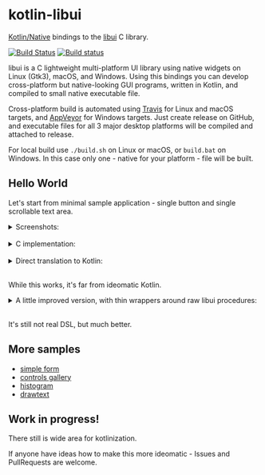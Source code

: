 kotlin-libui
============

[Kotlin/Native](https://github.com/JetBrains/kotlin-native) bindings to the
[libui](https://github.com/andlabs/libui.git) C library.

[![Build Status](https://travis-ci.org/msink/kotlin-libui.svg?branch=master)](https://travis-ci.org/msink/kotlin-libui)
[![Build status](https://ci.appveyor.com/api/projects/status/github/msink/kotlin-libui?svg=true)](https://ci.appveyor.com/project/msink/kotlin-libui)

libui is a C lightweight multi-platform UI library using native widgets on Linux (Gtk3), macOS, and Windows.
Using this bindings you can develop cross-platform but native-looking GUI programs, written in Kotlin,
and compiled to small native executable file.

Cross-platform build is automated using [Travis](https://travis-ci.org) for Linux and macOS targets, and
[AppVeyor](https://ci.appveyor.com) for Windows targets. Just create release on GitHub, and executable files
for all 3 major desktop platforms will be compiled and attached to release.

For local build use `./build.sh` on Linux or macOS, or `build.bat` on Windows.
In this case only one - native for your platform - file will be built.

## Hello World

Let's start from minimal sample application - single button and single scrollable text area.

<details>
 <summary>Screenshots:</summary>

![Windows](samples/hello/hello-windows.png)

![Unix](samples/hello/hello-linux.png)

![macOS](samples/hello/hello-osx.png)
</details><br/>

<details>
 <summary>C implementation:</summary>
    
``` c
#include "ui.h"

static int onClosing(uiWindow *window, void *data)
{
    uiQuit();
    return 1;
}

static void saySomething(uiButton *button, void *data)
{
    uiMultilineEntryAppend(uiMultilineEntry(data),
        "Hello, World!  Ciao, mondo!\n"
        "Привет, мир!  你好，世界！\n\n");
}

int main(void)
{
    uiInitOptions options;
    uiWindow *window;
    uiBox *box;
    uiButton *button;
    uiMultilineEntry *scroll;

    memset(&options, 0, sizeof(options));
    if (uiInit(&options) != NULL)
        abort();

    window = uiNewWindow("Hello", 320, 240, 0);
    uiWindowSetMargined(window, 1);

    box = uiNewVerticalBox();
    uiBoxSetPadded(box, 1);
    uiWindowSetChild(window, uiControl(box));

    scroll = uiNewMultilineEntry();
    uiMultilineEntrySetReadOnly(scroll, 1);

    button = uiNewButton("libui говорит: click me!");
    uiButtonOnClicked(button, saySomething, scroll);
    uiBoxAppend(box, uiControl(button), 0);

    uiBoxAppend(box, uiControl(scroll), 1);

    uiWindowOnClosing(window, onClosing, NULL);
    uiControlShow(uiControl(window));
    uiMain();
    return 0;
}
```
</details><br/>

<details>
 <summary>Direct translation to Kotlin:</summary>
    
``` kt
import kotlinx.cinterop.*
import libui.*

fun main(args: Array<String>) = memScoped {
    val options = alloc<uiInitOptions>()
    val error = uiInit(options.ptr)
    if (error != null) throw Error("Error: '${error.toKString()}'")

    val window = uiNewWindow("Hello", 320, 240, 0)
    uiWindowSetMargined(window, 1)

    val box = uiNewVerticalBox()
    uiBoxSetPadded(box, 1)
    uiWindowSetChild(window, box?.reinterpret())

    val scroll = uiNewMultilineEntry()
    uiMultilineEntrySetReadOnly(scroll, 1)
    val button = uiNewButton("libui говорит: click me!")
    fun saySomething(button: CPointer<uiButton>?, data: COpaquePointer?) {
        uiMultilineEntryAppend(data?.reinterpret(),
            "Hello, World!  Ciao, mondo!\n" +
            "Привет, мир!  你好，世界！\n\n")
    }
    uiButtonOnClicked(button, staticCFunction(::saySomething), scroll)
    uiBoxAppend(box, button?.reinterpret(), 0)
    uiBoxAppend(box, scroll?.reinterpret(), 1)

    fun onClosing(window: CPointer<uiWindow>?, data: COpaquePointer?): Int {
        uiQuit()
        return 1
    }
    uiWindowOnClosing(window, staticCFunction(::onClosing), null)
    uiControlShow(window?.reinterpret())
    uiMain()
    uiUninit()
}
```
</details><br/>

While this works, it's far from ideomatic Kotlin.

<details>
 <summary>A little improved version, with thin wrappers around raw libui procedures:</summary>

``` kt
import libui.*

fun main(args: Array<String>) = application {
    Window(
        title = "Hello",
        width = 320,
        height = 240,
        hasMenubar = false) {
        margined = true

        setChild(VerticalBox {
            padded = true
            val scroll = MultilineEntry {
                readOnly = true
            }
            val button = Button("libui говорит: click me!") {
                action {
                    scroll.append("Hello, World!  Ciao, mondo!\n" +
                                  "Привет, мир!  你好，世界！\n\n")
                }
            }
            append(button)
            append(scroll, stretchy = true)
        })

        onClose { uiQuit(); true }
        show()
    }
}
```
</details><br/>

It's still not real DSL, but much better.

## More samples

- [simple form](samples/form)
- [controls gallery](samples/controlgallery)
- [histogram](samples/histogram)
- [drawtext](samples/drawtext)

## Work in progress!

There still is wide area for kotlinization.

If anyone have ideas how to make this more ideomatic - Issues and PullRequests are welcome.
